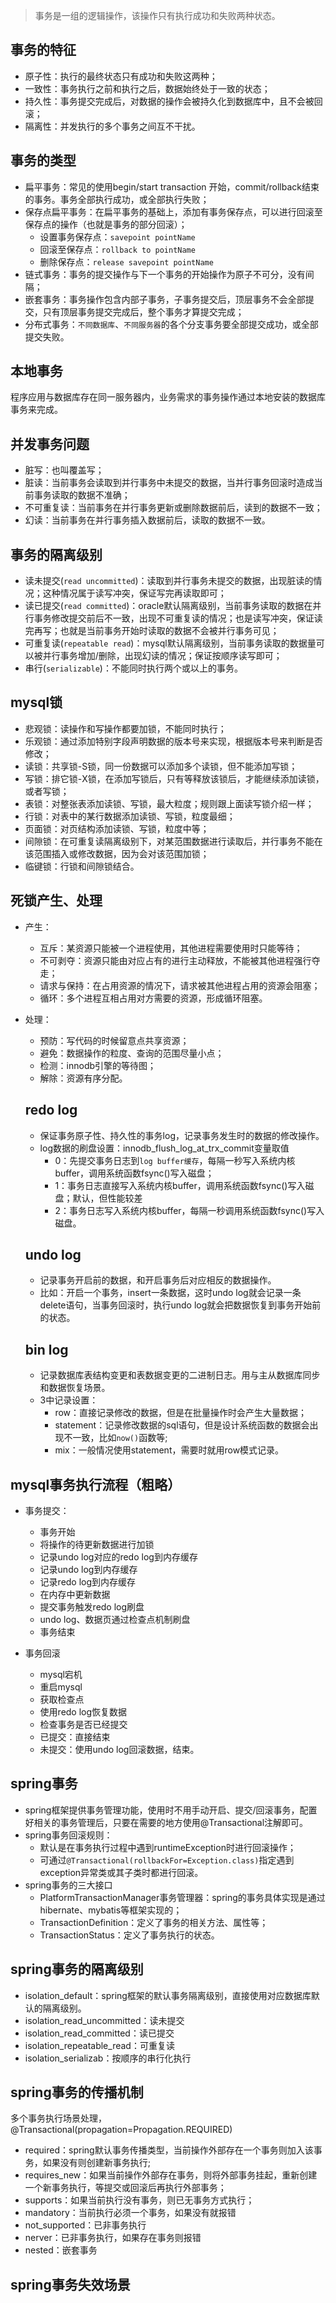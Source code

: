 > 事务是一组的逻辑操作，该操作只有执行成功和失败两种状态。

## 事务的特征

- 原子性：执行的最终状态只有成功和失败这两种；
- 一致性：事务执行之前和执行之后，数据始终处于一致的状态；
- 持久性：事务提交完成后，对数据的操作会被持久化到数据库中，且不会被回滚；
- 隔离性：并发执行的多个事务之间互不干扰。

## 事务的类型

- 扁平事务：常见的使用begin/start transaction 开始，commit/rollback结束的事务。事务全部执行成功，或全部执行失败；
- 保存点扁平事务：在扁平事务的基础上，添加有事务保存点，可以进行回滚至保存点的操作（也就是事务的部分回滚）；
    - 设置事务保存点：`savepoint pointName`
    - 回滚至保存点：`rollback to pointName`
    - 删除保存点：`release savepoint pointName`
- 链式事务：事务的提交操作与下一个事务的开始操作为原子不可分，没有间隔；
- 嵌套事务：事务操作包含内部子事务，子事务提交后，顶层事务不会全部提交，只有顶层事务提交完成后，整个事务才算提交完成；
- 分布式事务：`不同数据库`、`不同服务器`的各个分支事务要全部提交成功，或全部提交失败。

## 本地事务
程序应用与数据库存在同一服务器内，业务需求的事务操作通过本地安装的数据库事务来完成。

## 并发事务问题

- 脏写：也叫覆盖写；
- 脏读：当前事务会读取到并行事务中未提交的数据，当并行事务回滚时造成当前事务读取的数据不准确；
- 不可重复读：当前事务在并行事务更新或删除数据前后，读到的数据不一致；
- 幻读：当前事务在并行事务插入数据前后，读取的数据不一致。

## 事务的隔离级别

- 读未提交(`read uncommitted`)：读取到并行事务未提交的数据，出现脏读的情况；这种情况属于读写冲突，保证写完再读取即可；
- 读已提交(`read committed`)：oracle默认隔离级别，当前事务读取的数据在并行事务修改提交前后不一致，出现不可重复读的情况；也是读写冲突，保证读完再写；也就是当前事务开始时读取的数据不会被并行事务可见；
- 可重复读(`repeatable read`)：mysql默认隔离级别，当前事务读取的数据量可以被并行事务增加/删除，出现幻读的情况；保证按顺序读写即可；
- 串行(`serializable`)：不能同时执行两个或以上的事务。

## mysql锁

- 悲观锁：读操作和写操作都要加锁，不能同时执行；
- 乐观锁：通过添加特别字段声明数据的版本号来实现，根据版本号来判断是否修改；
- 读锁：共享锁-S锁，同一份数据可以添加多个读锁，但不能添加写锁；
- 写锁：排它锁-X锁，在添加写锁后，只有等释放该锁后，才能继续添加读锁，或者写锁；
- 表锁：对整张表添加读锁、写锁，最大粒度；规则跟上面读写锁介绍一样；
- 行锁：对表中的某行数据添加读锁、写锁，粒度最细；
- 页面锁：对页结构添加读锁、写锁，粒度中等；
- 间隙锁：在可重复读隔离级别下，对某范围数据进行读取后，并行事务不能在该范围插入或修改数据，因为会对该范围加锁；
- 临键锁：行锁和间隙锁结合。

## 死锁产生、处理

- 产生：
    - 互斥：某资源只能被一个进程使用，其他进程需要使用时只能等待；
    - 不可剥夺：资源只能由对应占有的进行主动释放，不能被其他进程强行夺走；
    - 请求与保持：在占用资源的情况下，请求被其他进程占用的资源会阻塞；
    - 循环：多个进程互相占用对方需要的资源，形成循环阻塞。

- 处理：
    - 预防：写代码的时候留意点共享资源；
    - 避免：数据操作的粒度、查询的范围尽量小点；
    - 检测：innodb引擎的等待图；
    - 解除：资源有序分配。

    ## redo log

    - 保证事务原子性、持久性的事务log，记录事务发生时的数据的修改操作。
    - log数据的刷盘设置：innodb_flush_log_at_trx_commit变量取值
        - 0：先提交事务日志到`log buffer缓存`，每隔一秒写入系统内核buffer，调用系统函数fsync()写入磁盘；
        - 1：事务日志直接写入系统内核buffer，调用系统函数fsync()写入磁盘；默认，但性能较差
        - 2：事务日志写入系统内核buffer，每隔一秒调用系统函数fsync()写入磁盘。

    ## undo log

    - 记录事务开启前的数据，和开启事务后对应相反的数据操作。
    - 比如：开启一个事务，insert一条数据，这时undo log就会记录一条delete语句，当事务回滚时，执行undo log就会把数据恢复到事务开始前的状态。

    ## bin log

    - 记录数据库表结构变更和表数据变更的二进制日志。用与主从数据库同步和数据恢复场景。
    - 3中记录设置：
        - row：直接记录修改的数据，但是在批量操作时会产生大量数据；
        - statement：记录修改数据的sql语句，但是设计系统函数的数据会出现不一致，比如`now()`函数等;
        - mix：一般情况使用statement，需要时就用row模式记录。

## mysql事务执行流程（粗略）

- 事务提交：
    - 事务开始
    - 将操作的待更新数据进行加锁
    - 记录undo log对应的redo log到内存缓存
    - 记录undo log到内存缓存
    - 记录redo log到内存缓存
    - 在内存中更新数据
    - 提交事务触发redo log刷盘
    - undo log、数据页通过检查点机制刷盘
    - 事务结束

- 事务回滚
    - mysql宕机
    - 重启mysql
    - 获取检查点
    - 使用redo log恢复数据
    - 检查事务是否已经提交
    - 已提交：直接结束
    - 未提交：使用undo log回滚数据，结束。

## spring事务

- spring框架提供事务管理功能，使用时不用手动开启、提交/回滚事务，配置好相关的事务管理后，只要在需要的地方使用@Transactional注解即可。
- spring事务回滚规则：
    - 默认是在事务执行过程中遇到runtimeException时进行回滚操作；
    - 可通过`@Transactional(rollbackFor=Exception.class)`指定遇到exception异常类或其子类时都进行回滚。
- spring事务的三大接口
    - PlatformTransactionManager事务管理器：spring的事务具体实现是通过hibernate、mybatis等框架实现的；
    - TransactionDefinition：定义了事务的相关方法、属性等；
    - TransactionStatus：定义了事务执行的状态。

## spring事务的隔离级别

- isolation_default：spring框架的默认事务隔离级别，直接使用对应数据库默认的隔离级别。
- isolation_read_uncommitted：读未提交
- isolation_read_committed：读已提交
- isolation_repeatable_read：可重复读
- isolation_serializab：按顺序的串行化执行

## spring事务的传播机制
多个事务执行场景处理，@Transactional(propagation=Propagation.REQUIRED)

- required：spring默认事务传播类型，当前操作外部存在一个事务则加入该事务，如果没有则创建新事务执行;
- requires_new：如果当前操作外部存在事务，则将外部事务挂起，重新创建一个新事务执行，等提交或回滚后再执行外部事务；
- supports：如果当前执行没有事务，则已无事务方式执行；
- mandatory：当前执行必须一个事务，如果没有就报错
- not_supported：已非事务执行
- nerver：已非事务执行，如果存在事务则报错
- nested：嵌套事务

## spring事务失效场景
